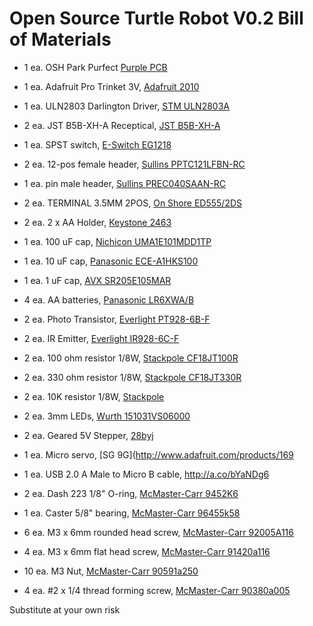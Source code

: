 Open Source Turtle Robot V0.2 Bill of Materials 
===============================================

- 1 ea. OSH Park Purfect [Purple PCB](https://oshpark.com/shared_projects/K5tvnM4o)  
- 1 ea. Adafruit Pro Trinket 3V, [Adafruit 2010](https://www.digikey.com/short/jzr3t0)
- 1 ea. ULN2803 Darlington Driver, [STM ULN2803A](https://www.digikey.com/short/q728f3)
- 2 ea. JST B5B-XH-A Receptical, [JST B5B-XH-A](https://www.digikey.com/short/qcrr5m)
- 1 ea. SPST switch, [E-Switch EG1218](https://www.digikey.com/short/qcwd5b)
- 2 ea. 12-pos female header, [Sullins PPTC121LFBN-RC](https://www.digikey.com/short/qcwdhd)
- 1 ea. pin male header, [Sullins PREC040SAAN-RC](https://www.digikey.com/short/jzr38f)
- 2 ea. TERMINAL 3.5MM 2POS, [On Shore ED555/2DS](http://www.digikey.com/short/7zj1f4)
- 2 ea. 2 x AA Holder, [Keystone 2463](http://www.digikey.com/short/tz5bd1)
- 1 ea. 100 uF cap, [Nichicon UMA1E101MDD1TP](https://www.digikey.com/short/qtrn79)
- 1 ea. 10 uF cap, [Panasonic ECE-A1HKS100](http://www.digikey.com/short/7thwrt)
- 1 ea. 1 uF cap, [AVX SR205E105MAR](http://www.digikey.com/short/747wv0)
- 4 ea. AA batteries, [Panasonic LR6XWA/B](https://www.digikey.com/short/qcwdbb)
- 2 ea. Photo Transistor, [Everlight PT928-6B-F](https://www.digikey.com/short/qtrp5m)
- 2 ea. IR Emitter, [Everlight IR928-6C-F](https://www.digikey.com/short/jzr3b8)
- 2 ea. 100 ohm resistor 1/8W, [Stackpole CF18JT100R](https://www.digikey.com/short/q72818)
- 2 ea. 330 ohm resistor 1/8W, [Stackpole CF18JT330R](https://www.digikey.com/short/jzr35t)
- 2 ea. 10K resistor 1/8W, [Stackpole](http://www.digikey.com/short/7thw1q)
- 2 ea. 3mm LEDs, [Wurth 151031VS06000](http://www.digikey.com/short/3335hz)

- 2 ea. Geared 5V Stepper, [28byj](http://a.co/hwCrUy4)
- 1 ea. Micro servo, [SG 9G](http://www.adafruit.com/products/169
- 1 ea. USB 2.0 A Male to Micro B cable, http://a.co/bYaNDg6

- 2 ea. Dash 223 1/8" O-ring, [McMaster-Carr 9452K6](https://www.mcmaster.com/#9452K61)
- 1 ea. Caster 5/8" bearing, [McMaster-Carr 96455k58](http://www.mcmaster.com/#96455k58/=yskbki)
- 6 ea. M3 x 6mm rounded head screw, [McMaster-Carr 92005A116](https://www.mcmaster.com/#92005a116/=19rb37d)
- 4 ea. M3 x 6mm flat head screw, [McMaster-Carr 91420a116](http://www.mcmaster.com/#91420a116/=yskru0)
- 10 ea. M3 Nut, [McMaster-Carr 90591a250](http://www.mcmaster.com/#90591a250/=yskc6u)
- 4 ea. #2 x 1/4 thread forming screw, [McMaster-Carr 90380a005](https://www.mcmaster.com/#90380a005/=19o9cmt)
   
Substitute at your own risk